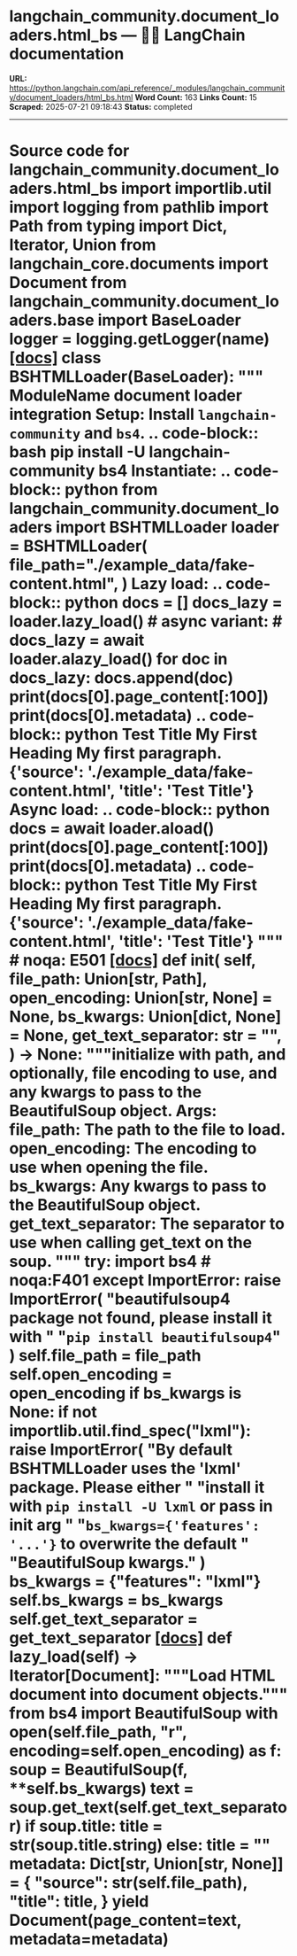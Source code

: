 # langchain_community.document_loaders.html_bs — 🦜🔗 LangChain  documentation

**URL:** https://python.langchain.com/api_reference/_modules/langchain_community/document_loaders/html_bs.html
**Word Count:** 163
**Links Count:** 15
**Scraped:** 2025-07-21 09:18:43
**Status:** completed

---

# Source code for langchain\_community.document\_loaders.html\_bs               import importlib.util     import logging     from pathlib import Path     from typing import Dict, Iterator, Union          from langchain_core.documents import Document          from langchain_community.document_loaders.base import BaseLoader          logger = logging.getLogger(__name__)                              [[docs]](https://python.langchain.com/api_reference/community/document_loaders/langchain_community.document_loaders.html_bs.BSHTMLLoader.html#langchain_community.document_loaders.html_bs.BSHTMLLoader)     class BSHTMLLoader(BaseLoader):         """         __ModuleName__ document loader integration              Setup:             Install ``langchain-community`` and ``bs4``.                  .. code-block:: bash                      pip install -U langchain-community bs4              Instantiate:             .. code-block:: python                      from langchain_community.document_loaders import BSHTMLLoader                      loader = BSHTMLLoader(                     file_path="./example_data/fake-content.html",                 )              Lazy load:             .. code-block:: python                      docs = []                 docs_lazy = loader.lazy_load()                      # async variant:                 # docs_lazy = await loader.alazy_load()                      for doc in docs_lazy:                     docs.append(doc)                 print(docs[0].page_content[:100])                 print(docs[0].metadata)                  .. code-block:: python                           Test Title                           My First Heading                 My first paragraph.                                {'source': './example_data/fake-content.html', 'title': 'Test Title'}              Async load:             .. code-block:: python                      docs = await loader.aload()                 print(docs[0].page_content[:100])                 print(docs[0].metadata)                  .. code-block:: python                                Test Title                           My First Heading                 My first paragraph.                                {'source': './example_data/fake-content.html', 'title': 'Test Title'}              """  # noqa: E501                         [[docs]](https://python.langchain.com/api_reference/community/document_loaders/langchain_community.document_loaders.html_bs.BSHTMLLoader.html#langchain_community.document_loaders.html_bs.BSHTMLLoader.__init__)         def __init__(             self,             file_path: Union[str, Path],             open_encoding: Union[str, None] = None,             bs_kwargs: Union[dict, None] = None,             get_text_separator: str = "",         ) -> None:             """initialize with path, and optionally, file encoding to use, and any kwargs             to pass to the BeautifulSoup object.                  Args:                 file_path: The path to the file to load.                 open_encoding: The encoding to use when opening the file.                 bs_kwargs: Any kwargs to pass to the BeautifulSoup object.                 get_text_separator: The separator to use when calling get_text on the soup.             """             try:                 import bs4  # noqa:F401             except ImportError:                 raise ImportError(                     "beautifulsoup4 package not found, please install it with "                     "`pip install beautifulsoup4`"                 )                  self.file_path = file_path             self.open_encoding = open_encoding             if bs_kwargs is None:                 if not importlib.util.find_spec("lxml"):                     raise ImportError(                         "By default BSHTMLLoader uses the 'lxml' package. Please either "                         "install it with `pip install -U lxml` or pass in init arg "                         "`bs_kwargs={'features': '...'}` to overwrite the default "                         "BeautifulSoup kwargs."                     )                 bs_kwargs = {"features": "lxml"}             self.bs_kwargs = bs_kwargs             self.get_text_separator = get_text_separator                                        [[docs]](https://python.langchain.com/api_reference/community/document_loaders/langchain_community.document_loaders.html_bs.BSHTMLLoader.html#langchain_community.document_loaders.html_bs.BSHTMLLoader.lazy_load)         def lazy_load(self) -> Iterator[Document]:             """Load HTML document into document objects."""             from bs4 import BeautifulSoup                  with open(self.file_path, "r", encoding=self.open_encoding) as f:                 soup = BeautifulSoup(f, **self.bs_kwargs)                  text = soup.get_text(self.get_text_separator)                  if soup.title:                 title = str(soup.title.string)             else:                 title = ""                  metadata: Dict[str, Union[str, None]] = {                 "source": str(self.file_path),                 "title": title,             }             yield Document(page_content=text, metadata=metadata)